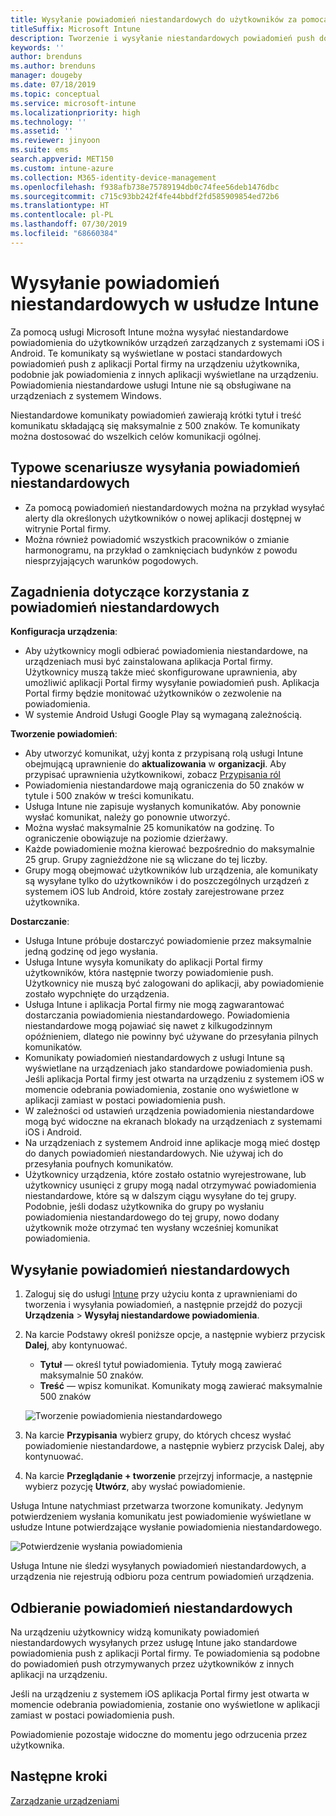 ```yaml
---
title: Wysyłanie powiadomień niestandardowych do użytkowników za pomocą usługi Microsoft Intune
titleSuffix: Microsoft Intune
description: Tworzenie i wysyłanie niestandardowych powiadomień push do użytkowników urządzeń z systemami iOS i Android przy użyciu usługi Intune
keywords: ''
author: brenduns
ms.author: brenduns
manager: dougeby
ms.date: 07/18/2019
ms.topic: conceptual
ms.service: microsoft-intune
ms.localizationpriority: high
ms.technology: ''
ms.assetid: ''
ms.reviewer: jinyoon
ms.suite: ems
search.appverid: MET150
ms.custom: intune-azure
ms.collection: M365-identity-device-management
ms.openlocfilehash: f938afb738e75789194db0c74fee56deb1476dbc
ms.sourcegitcommit: c715c93bb242f4fe44bbdf2fd585909854ed72b6
ms.translationtype: HT
ms.contentlocale: pl-PL
ms.lasthandoff: 07/30/2019
ms.locfileid: "68660384"
---
```

# <a name="send-custom-notifications-in-intune"></a>Wysyłanie powiadomień niestandardowych w usłudze Intune  

Za pomocą usługi Microsoft Intune można wysyłać niestandardowe powiadomienia do użytkowników urządzeń zarządzanych z systemami iOS i Android. Te komunikaty są wyświetlane w postaci standardowych powiadomień push z aplikacji Portal firmy na urządzeniu użytkownika, podobnie jak powiadomienia z innych aplikacji wyświetlane na urządzeniu. Powiadomienia niestandardowe usługi Intune nie są obsługiwane na urządzeniach z systemem Windows.   

Niestandardowe komunikaty powiadomień zawierają krótki tytuł i treść komunikatu składającą się maksymalnie z 500 znaków. Te komunikaty można dostosować do wszelkich celów komunikacji ogólnej.

## <a name="common-scenarios-for-sending-custom-notifications"></a>Typowe scenariusze wysyłania powiadomień niestandardowych  

- Za pomocą powiadomień niestandardowych można na przykład wysyłać alerty dla określonych użytkowników o nowej aplikacji dostępnej w witrynie Portal firmy.  
- Można również powiadomić wszystkich pracowników o zmianie harmonogramu, na przykład o zamknięciach budynków z powodu niesprzyjających warunków pogodowych.  

## <a name="considerations-for-using-custom-notifications"></a>Zagadnienia dotyczące korzystania z powiadomień niestandardowych  

**Konfiguracja urządzenia**:  
- Aby użytkownicy mogli odbierać powiadomienia niestandardowe, na urządzeniach musi być zainstalowana aplikacja Portal firmy. Użytkownicy muszą także mieć skonfigurowane uprawnienia, aby umożliwić aplikacji Portal firmy wysyłanie powiadomień push. Aplikacja Portal firmy będzie monitować użytkowników o zezwolenie na powiadomienia.  
- W systemie Android Usługi Google Play są wymaganą zależnością.  

**Tworzenie powiadomień**:  
- Aby utworzyć komunikat, użyj konta z przypisaną rolą usługi Intune obejmującą uprawnienie do **aktualizowania** w **organizacji**. Aby przypisać uprawnienia użytkownikowi, zobacz [Przypisania ról](role-based-access-control.md#role-assignments)  
- Powiadomienia niestandardowe mają ograniczenia do 50 znaków w tytule i 500 znaków w treści komunikatu.  
- Usługa Intune nie zapisuje wysłanych komunikatów. Aby ponownie wysłać komunikat, należy go ponownie utworzyć.  
- Można wysłać maksymalnie 25 komunikatów na godzinę. To ograniczenie obowiązuje na poziomie dzierżawy.  
- Każde powiadomienie można kierować bezpośrednio do maksymalnie 25 grup. Grupy zagnieżdżone nie są wliczane do tej liczby.  
- Grupy mogą obejmować użytkowników lub urządzenia, ale komunikaty są wysyłane tylko do użytkowników i do poszczególnych urządzeń z systemem iOS lub Android, które zostały zarejestrowane przez użytkownika.  

**Dostarczanie**:  
- Usługa Intune próbuje dostarczyć powiadomienie przez maksymalnie jedną godzinę od jego wysłania.  
- Usługa Intune wysyła komunikaty do aplikacji Portal firmy użytkowników, która następnie tworzy powiadomienie push. Użytkownicy nie muszą być zalogowani do aplikacji, aby powiadomienie zostało wypchnięte do urządzenia.  
- Usługa Intune i aplikacja Portal firmy nie mogą zagwarantować dostarczania powiadomienia niestandardowego. Powiadomienia niestandardowe mogą pojawiać się nawet z kilkugodzinnym opóźnieniem, dlatego nie powinny być używane do przesyłania pilnych komunikatów.  
- Komunikaty powiadomień niestandardowych z usługi Intune są wyświetlane na urządzeniach jako standardowe powiadomienia push. Jeśli aplikacja Portal firmy jest otwarta na urządzeniu z systemem iOS w momencie odebrania powiadomienia, zostanie ono wyświetlone w aplikacji zamiast w postaci powiadomienia push.  
- W zależności od ustawień urządzenia powiadomienia niestandardowe mogą być widoczne na ekranach blokady na urządzeniach z systemami iOS i Android.  
- Na urządzeniach z systemem Android inne aplikacje mogą mieć dostęp do danych powiadomień niestandardowych. Nie używaj ich do przesyłania poufnych komunikatów.  
- Użytkownicy urządzenia, które zostało ostatnio wyrejestrowane, lub użytkownicy usunięci z grupy mogą nadal otrzymywać powiadomienia niestandardowe, które są w dalszym ciągu wysyłane do tej grupy.  Podobnie, jeśli dodasz użytkownika do grupy po wysłaniu powiadomienia niestandardowego do tej grupy, nowo dodany użytkownik może otrzymać ten wysłany wcześniej komunikat powiadomienia.  

## <a name="send-a-custom-notification"></a>Wysyłanie powiadomień niestandardowych  

1. Zaloguj się do usługi [Intune](https://go.microsoft.com/fwlink/?linkid=2090973) przy użyciu konta z uprawnieniami do tworzenia i wysyłania powiadomień, a następnie przejdź do pozycji **Urządzenia** > **Wysyłaj niestandardowe powiadomienia**.  

2. Na karcie Podstawy określ poniższe opcje, a następnie wybierz przycisk **Dalej**, aby kontynuować.  
   - **Tytuł** — określ tytuł powiadomienia. Tytuły mogą zawierać maksymalnie 50 znaków.  
   - **Treść** — wpisz komunikat. Komunikaty mogą zawierać maksymalnie 500 znaków

   ![Tworzenie powiadomienia niestandardowego](./media/custom-notifications/custom-notifications.png)  

3. Na karcie **Przypisania** wybierz grupy, do których chcesz wysłać powiadomienie niestandardowe, a następnie wybierz przycisk Dalej, aby kontynuować.  

4. Na karcie **Przeglądanie + tworzenie** przejrzyj informacje, a następnie wybierz pozycję **Utwórz**, aby wysłać powiadomienie.  

Usługa Intune natychmiast przetwarza tworzone komunikaty. Jedynym potwierdzeniem wysłania komunikatu jest powiadomienie wyświetlane w usłudze Intune potwierdzające wysłanie powiadomienia niestandardowego.  

![Potwierdzenie wysłania powiadomienia](./media/custom-notifications/notification-sent.png)  

Usługa Intune nie śledzi wysyłanych powiadomień niestandardowych, a urządzenia nie rejestrują odbioru poza centrum powiadomień urządzenia.  

## <a name="receive-a-custom-notification"></a>Odbieranie powiadomień niestandardowych  

Na urządzeniu użytkownicy widzą komunikaty powiadomień niestandardowych wysyłanych przez usługę Intune jako standardowe powiadomienia push z aplikacji Portal firmy. Te powiadomienia są podobne do powiadomień push otrzymywanych przez użytkowników z innych aplikacji na urządzeniu.  

Jeśli na urządzeniu z systemem iOS aplikacja Portal firmy jest otwarta w momencie odebrania powiadomienia, zostanie ono wyświetlone w aplikacji zamiast w postaci powiadomienia push.  

Powiadomienie pozostaje widoczne do momentu jego odrzucenia przez użytkownika.  

## <a name="next-steps"></a>Następne kroki  
[Zarządzanie urządzeniami](device-management.md)
